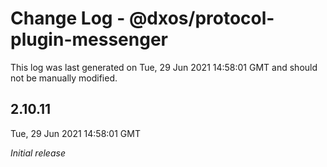 # Change Log - @dxos/protocol-plugin-messenger

This log was last generated on Tue, 29 Jun 2021 14:58:01 GMT and should not be manually modified.

## 2.10.11
Tue, 29 Jun 2021 14:58:01 GMT

_Initial release_

